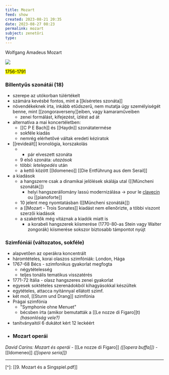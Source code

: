 ```yaml
---
title: Mozart
feed: show
created: 2023-08-21 20:35
date: 2023-08-27 08:23
permalink: mozart
subject: zenetöri
type: 
---
```


Wolfgang Amadeus Mozart

![](https://st4.depositphotos.com/13128258/20871/v/600/depositphotos_208715060-stock-illustration-wolfgang-amadeus-mozart-great-composer.jpg)

<mark>1756-1791</mark>

### Billentyűs szonátái (18)

- szerepe az utókorban túlértékelt
- számára kevésbé fontos, mint a [[kíséretes szonáta]]
- növendékeknek írta, inkább etűdszerű, nem mutatja úgy személyiségét benne, mint [[zongoraverseny]]eiben, vagy kamaraműveiben
	- zenei formálást, kifejezést, ízlést ad át
- alternatíva a mai koncertéletben:
	- [[C P E Bach]] és [[Haydn]] szonátatermése
	- sokféle kiadás
	- nemrég elérhetővé váltak eredeti kéziratok
- [[revideált]] kronológia, korszakolás
	- + pár elveszett szonáta
	- 9 első szonáta: *utazások*
	- többi: *letelepedés* után
	- a kettő között [[Idomeneo]] [[Die Entführung aus dem Serail]]
- a kiadások
	- a hangszerre csak a dinamikai jelölések skálája utal ([[Müncheni szonáták]])
		- helyi hangszerállomány lassú modernizálása -> pour le [clavecin](clavichord) ou [[pianoforte]]
	- 10 jelent meg nyomtatásban ([[Müncheni szonáták]])
	- a [[Mozart - Trois Sonates]] kiadást nem ellenőrizte, a többi viszont szerzői kiadások
	- a szakértők még vitáznak a kiadók miatt is
		- a korabeli hangszerek kiismerése (1770-80-as Stein vagy Walter zongorák) kiismerése sokszor biztosabb támpontot nyújt
### Szimfóniái (változatos, sokféle)

- alapvetően az operákra koncentrált
- háromtételes, korai olaszos szimfóniák: London, Hága
- 1767-68 Bécs - szimfonikus gyakorlat megfogta
	- négytételesség
	- teljes tonális tematikus visszatérés
- 1771-72 Itália - olasz hangszeres zenei gyakorlat
- egyesek soktételes szerenádokból kihagyásokkal készültek
- egytételes, attacca nyitánnyal ellátott szimf.
- két moll, [[Sturm und Drang]] szimfónia
- Prágai szimfónia
	- "Symphonie ohne Menuet"
	- bécsben írta (amikor bemutatták a [[Le nozze di Figaro]]t) *(hasonlóság vele?)*
- tanítványaitól 6 dukátot kért 12 leckéért
- ### Mozart operái
*David Carins: Mozart és operái*
	- [[Le nozze di Figaro]] *([[opera buffa]])*
	- [[Idomeneo]] *([[opera seria]])*

---
[^]: [[9. Mozart és a Singspiel.pdf]]